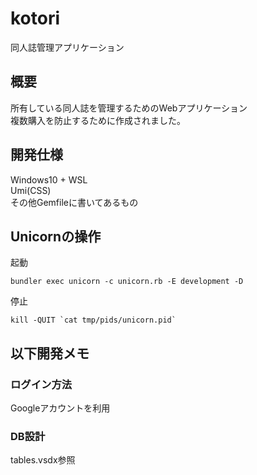# kotori
同人誌管理アプリケーション  

## 概要
所有している同人誌を管理するためのWebアプリケーション  
複数購入を防止するために作成されました。  

## 開発仕様
Windows10 + WSL  
Umi(CSS)  
その他Gemfileに書いてあるもの

## Unicornの操作
起動  
```
bundler exec unicorn -c unicorn.rb -E development -D
```  

停止  
```
kill -QUIT `cat tmp/pids/unicorn.pid`
```

## 以下開発メモ
### ログイン方法
Googleアカウントを利用   

### DB設計
tables.vsdx参照